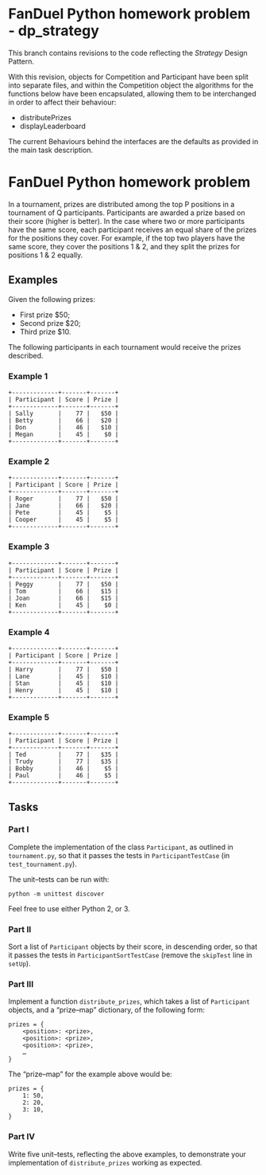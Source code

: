 # FanDuel Python homework problem - dp_strategy

This branch contains revisions to the code reflecting the *Strategy*
Design Pattern.

With this revision, objects for Competition and Participant have been
split into separate files, and within the Competition object the
algorithms for the functions below have been encapsulated, allowing
them to be interchanged in order to affect their behaviour:

* distributePrizes
* displayLeaderboard

The current Behaviours behind the interfaces are the defaults as
provided in the main task description.


# FanDuel Python homework problem

In a tournament, prizes are distributed among the top P positions in
a tournament of Q participants. Participants are awarded a prize based on their
score (higher is better). In the case where two or more participants have the
same score, each participant receives an equal share of the prizes for the
positions they cover. For example, if the top two players have the same score,
they cover the positions 1 & 2, and they split the prizes for positions
1 & 2 equally.


## Examples

Given the following prizes:

* First prize $50;
* Second prize $20;
* Third prize $10.

The following participants in each tournament would receive the prizes
described.


### Example 1

    +-------------+-------+-------+
    | Participant | Score | Prize |
    +-------------+-------+-------+
    | Sally       |    77 |   $50 |
    | Betty       |    66 |   $20 |
    | Don         |    46 |   $10 |
    | Megan       |    45 |    $0 |
    +-------------+-------+-------+


### Example 2

    +-------------+-------+-------+
    | Participant | Score | Prize |
    +-------------+-------+-------+
    | Roger       |    77 |   $50 |
    | Jane        |    66 |   $20 |
    | Pete        |    45 |    $5 |
    | Cooper      |    45 |    $5 |
    +-------------+-------+-------+


### Example 3

    +-------------+-------+-------+
    | Participant | Score | Prize |
    +-------------+-------+-------+
    | Peggy       |    77 |   $50 |
    | Tom         |    66 |   $15 |
    | Joan        |    66 |   $15 |
    | Ken         |    45 |    $0 |
    +-------------+-------+-------+


### Example 4

    +-------------+-------+-------+
    | Participant | Score | Prize |
    +-------------+-------+-------+
    | Harry       |    77 |   $50 |
    | Lane        |    45 |   $10 |
    | Stan        |    45 |   $10 |
    | Henry       |    45 |   $10 |
    +-------------+-------+-------+


### Example 5

    +-------------+-------+-------+
    | Participant | Score | Prize |
    +-------------+-------+-------+
    | Ted         |    77 |   $35 |
    | Trudy       |    77 |   $35 |
    | Bobby       |    46 |    $5 |
    | Paul        |    46 |    $5 |
    +-------------+-------+-------+


## Tasks


### Part I

Complete the implementation of the class `Participant`, as outlined in
`tournament.py`, so that it passes the tests in `ParticipantTestCase` (in
`test_tournament.py`).

The unit–tests can be run with:

    python -m unittest discover

Feel free to use either Python 2, or 3.


### Part II

Sort a list of `Participant` objects by their score, in descending order, so
that it passes the tests in `ParticipantSortTestCase` (remove the `skipTest`
line in `setUp`).


### Part III

Implement a function `distribute_prizes`, which takes a list of `Participant`
objects, and a “prize–map” dictionary, of the following form:

    prizes = {
        <position>: <prize>,
        <position>: <prize>,
        <position>: <prize>,
        …
    }

The “prize–map” for the example above would be:

    prizes = {
        1: 50,
        2: 20,
        3: 10,
    }


### Part IV

Write five unit–tests, reflecting the above examples, to demonstrate your
implementation of `distribute_prizes` working as expected.

